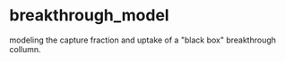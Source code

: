 # breakthrough_model
modeling the capture fraction and uptake of a "black box" breakthrough collumn.
